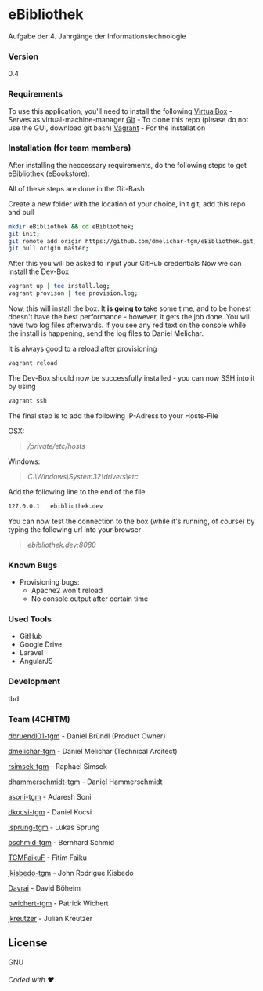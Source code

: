 # eBibliothek
Aufgabe der 4. Jahrgänge der Informationstechnologie
### Version
0.4

### Requirements

To use this application, you'll need to install the following
[VirtualBox] - Serves as virtual-machine-manager
[Git] - To clone this repo (please do not use the GUI, download git bash)
[Vagrant] - For the installation



### Installation (for team members)

After installing the neccessary requirements, do the following steps to get eBibliothek (eBookstore):

All of these steps are done in the Git-Bash

Create a new folder with the location of your choice, init git, add this repo and pull
```sh
mkdir eBibliothek && cd eBibliothek;
git init;
git remote add origin https://github.com/dmelichar-tgm/eBibliothek.git;
git pull origin master;
```
After this you will be asked to input your GitHub credentials
Now we can install the Dev-Box

```sh
vagrant up | tee install.log;
vagrant provison | tee provision.log; 
```
Now, this will install the box. It **is going to** take some time, and to be honest doesn't have the best performance - however, it gets the job done. You will have two log files afterwards. If you see any red text on the console while the install is happening, send the log files to Daniel Melichar.

It is always good to a reload after provisioning
```sh
vagrant reload
```


The Dev-Box should now be successfully installed - you can now SSH into it by using
```sh
vagrant ssh
```

The final step is to add the following IP-Adress to your Hosts-File 

OSX:
>  */private/etc/hosts*

Windows:
> *C:\Windows\System32\drivers\etc*

Add the following line to the end of the file
```sh
127.0.0.1 	ebibliothek.dev
```

You can now test the connection to the box (while it's running, of course) by typing the following url into your browser
>	*ebibliothek.dev:8080*


### Known Bugs

- Provisioning bugs:
	- Apache2 won't reload
	- No console output after certain time

### Used Tools

* GitHub
* Google Drive
* Laravel
* AngularJS


### Development

tbd

### Team (4CHITM)

[dbruendl01-tgm] - Daniel Bründl (Product Owner)

[dmelichar-tgm] - Daniel Melichar (Technical Arcitect)

[rsimsek-tgm] - Raphael Simsek

[dhammerschmidt-tgm] - Daniel Hammerschmidt

[asoni-tgm] - Adaresh Soni

[dkocsi-tgm] - Daniel Kocsi

[lsprung-tgm] - Lukas Sprung

[bschmid-tgm] - Bernhard Schmid

[TGMFaikuF] - Fitim Faiku

[jkisbedo-tgm] - John Rodrigue Kisbedo

[Davrai] - David Böheim

[pwichert-tgm] - Patrick Wichert

[jkreutzer] - Julian Kreutzer



License
----

GNU


###### Coded with :heart:

[VirtualBox]:https://www.virtualbox.org/
[Git]:https://git-scm.herokuapp.com/downloads
[Vagrant]:https://www.vagrantup.com/downloads.html
[dbruendl01-tgm]:https://github.com/dbruendl01-tgm
[dmelichar-tgm]:https://github.com/dmelichar-tgm
[rsimsek-tgm]:https://github.com/rsimsek-tgm
[dhammerschmidt-tgm]:https://github.com/dhammerschmidt-tgm
[asoni-tgm]:https://github.com/asoni-tgm
[dkocsi-tgm]:https://github.com/dkocsi-tgm
[lsprung-tgm]:https://github.com/lsprung-tgm
[bschmid-tgm]:https://github.com/bschmid-tgm
[TGMFaikuF]:https://github.com/TGMFaikuF
[jkisbedo-tgm]:https://github.com/jkisbedo-tgm
[Davrai]:https://github.com/Davrai
[pwichert-tgm]:https://github.com/pwichert-tgm
[jkreutzer]:https://github.com/jkreutzer
